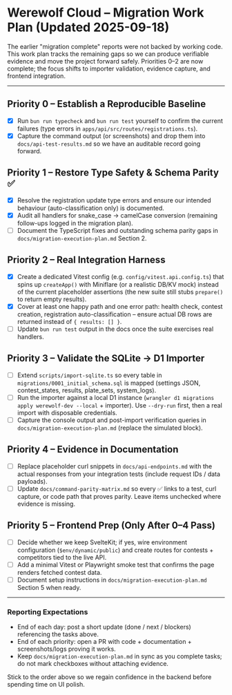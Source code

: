 # Werewolf Cloud – Migration Work Plan (Updated 2025-09-18)

The earlier "migration complete" reports were not backed by working code. This work plan tracks the remaining gaps so we can produce verifiable evidence and move the project forward safely. Priorities 0–2 are now complete; the focus shifts to importer validation, evidence capture, and frontend integration.

---

## Priority 0 – Establish a Reproducible Baseline
- [x] Run `bun run typecheck` and `bun run test` yourself to confirm the current failures (type errors in `apps/api/src/routes/registrations.ts`).
- [x] Capture the command output (or screenshots) and drop them into `docs/api-test-results.md` so we have an auditable record going forward.

## Priority 1 – Restore Type Safety & Schema Parity ✅
- [x] Resolve the registration update type errors and ensure our intended behaviour (auto-classification only) is documented.
- [x] Audit all handlers for snake_case → camelCase conversion (remaining follow-ups logged in the migration plan).
- [ ] Document the TypeScript fixes and outstanding schema parity gaps in `docs/migration-execution-plan.md` Section 2.

## Priority 2 – Real Integration Harness
- [x] Create a dedicated Vitest config (e.g. `config/vitest.api.config.ts`) that spins up `createApp()` with Miniflare (or a realistic DB/KV mock) instead of the current placeholder assertions (the new suite still stubs `prepare()` to return empty results).
- [x] Cover at least one happy path and one error path: health check, contest creation, registration auto-classification – ensure actual DB rows are returned instead of `{ results: [] }`.
- [ ] Update `bun run test` output in the docs once the suite exercises real handlers.

## Priority 3 – Validate the SQLite → D1 Importer
- [ ] Extend `scripts/import-sqlite.ts` so every table in `migrations/0001_initial_schema.sql` is mapped (settings JSON, contest_states, results, plate_sets, system_logs).
- [ ] Run the importer against a local D1 instance (`wrangler d1 migrations apply werewolf-dev --local` + importer). Use `--dry-run` first, then a real import with disposable credentials.
- [ ] Capture the console output and post-import verification queries in `docs/migration-execution-plan.md` (replace the simulated block).

## Priority 4 – Evidence in Documentation
- [ ] Replace placeholder curl snippets in `docs/api-endpoints.md` with the actual responses from your integration tests (include request IDs / data payloads).
- [ ] Update `docs/command-parity-matrix.md` so every ✅ links to a test, curl capture, or code path that proves parity. Leave items unchecked where evidence is missing.

## Priority 5 – Frontend Prep (Only After 0–4 Pass)
- [ ] Decide whether we keep SvelteKit; if yes, wire environment configuration (`$env/dynamic/public`) and create routes for contests + competitors tied to the live API.
- [ ] Add a minimal Vitest or Playwright smoke test that confirms the page renders fetched contest data.
- [ ] Document setup instructions in `docs/migration-execution-plan.md` Section 5 when ready.

---

### Reporting Expectations
- End of each day: post a short update (done / next / blockers) referencing the tasks above.
- End of each priority: open a PR with code + documentation + screenshots/logs proving it works.
- Keep `docs/migration-execution-plan.md` in sync as you complete tasks; do not mark checkboxes without attaching evidence.

Stick to the order above so we regain confidence in the backend before spending time on UI polish.
